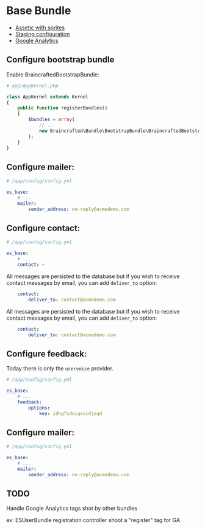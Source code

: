 
# Base Bundle

- [Assetic with sprites](assetic.md)
- [Staging configuration](staging.md)
- [Google Analytics](google_analytics.md)

## Configure bootstrap bundle

Enable BraincraftedBootstrapBundle:

```php
# app/AppKernel.php

class AppKernel extends Kernel
{
    public function registerBundles()
    {
        $bundles = array(
            // ...
            new Braincrafted\Bundle\BootstrapBundle\BraincraftedBootstrapBundle(),
        );
    }
}
```

## Configure mailer:


```yaml
# /app/config/config.yml

es_base:
    # ...
    mailer:
        sender_address: no-reply@acmedemo.com
```

## Configure contact:

```yaml
# /app/config/config.yml

es_base:
    # ...
    contact: ~
```

All messages are persisted to the database but if you wish to receive contact messages by email,
you can add `deliver_to` option:

```yaml
    contact:
        deliver_to: contact@acmedemo.com
```

All messages are persisted to the database but if you wish to receive contact messages by email,
you can add `deliver_to` option:

```yaml
    contact:
        deliver_to: contact@acmedemo.com
```

## Configure feedback:

Today there is only the `uservoice` provider.

```yaml
# /app/config/config.yml

es_base:
    # ...
    feedback:
        options:
            key: idhgfsdoiqsoidjsqd
```


## Configure mailer:

```yaml
# /app/config/config.yml

es_base:
    # ...
    mailer:
        sender_address: no-reply@acmedemo.com
```

## TODO

Handle Google Analytics tags shot by other bundles

ex: ESUserBundle registration controller shoot a "register" tag for GA